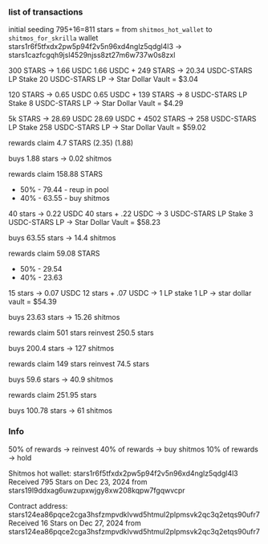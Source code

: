 ### list of transactions

initial seeding
795+16=811 stars = from `shitmos_hot_wallet` to `shitmos_for_skrilla` wallet 
stars1r6f5tfxdx2pw5p94f2v5n96xd4nglz5qdgl4l3 -> stars1cazfcgqh9jsl4529njss8zt27m6w737w0s8zxl

300 STARS -> 1.66 USDC
1.66 USDC + 249 STARS -> 20.34 USDC-STARS LP
Stake 20 USDC-STARS LP -> Star Dollar Vault = $3.04

120 STARS -> 0.65 USDC
0.65 USDC + 139 STARS -> 8 USDC-STARS LP
Stake 8 USDC-STARS LP -> Star Dollar Vault = $4.29

5k STARS -> 28.69 USDC
28.69 USDC + 4502 STARS -> 258 USDC-STARS LP
Stake 258 USDC-STARS LP -> Star Dollar Vault = $59.02

rewards
claim 4.7 STARS (2.35) (1.88)

buys
1.88 stars -> 0.02 shitmos

rewards
claim 158.88 STARS
- 50% - 79.44 - reup in pool
- 40% - 63.55 - buy shitmos

40 stars -> 0.22 USDC
40 stars + .22 USDC -> 3 USDC-STARS LP
Stake 3 USDC-STARS LP -> Star Dollar Vault = $58.23

buys
63.55 stars -> 14.4 shitmos

rewards
claim 59.08 STARS
- 50% - 29.54
- 40% - 23.63

15 stars -> 0.07 USDC
12 stars + .07 USDC -> 1 LP
stake 1 LP -> star dollar vault = $54.39

buys
23.63 stars -> 15.26 shitmos

rewards
claim 501 stars
reinvest 250.5 stars

buys
200.4 stars -> 127 shitmos

rewards
claim 149 stars
reinvest 74.5 stars

buys
59.6 stars -> 40.9 shitmos

rewards
claim 251.95 stars

buys
100.78 stars -> 61 shitmos



### Info
50% of rewards -> reinvest
40% of rewards -> buy shitmos
10% of rewards -> hold

Shitmos hot wallet: stars1r6f5tfxdx2pw5p94f2v5n96xd4nglz5qdgl4l3
Received 795 Stars on Dec 23, 2024 from stars19l9ddxag6uwzupxwjgy8xw208kqpw7fgqwvcpr

Contract address:
stars124ea86pqce2cga3hsfzmpvdklvwd5htmul2plpmsvk2qc3q2etqs90ufr7
Received 16 Stars on Dec 27, 2024 from stars124ea86pqce2cga3hsfzmpvdklvwd5htmul2plpmsvk2qc3q2etqs90ufr7